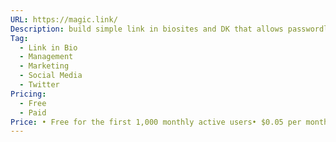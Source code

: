 ```yaml
---
URL: https://magic.link/
Description: build simple link in biosites and DK that allows passwordless Web3 & Web2 onboarding and authentication via magic links
Tag:
  - Link in Bio
  - Management
  - Marketing
  - Social Media
  - Twitter
Pricing:
  - Free
  - Paid
Price: • Free for the first 1,000 monthly active users• $0.05 per monthly active user, up to 25,000 users
---
```

